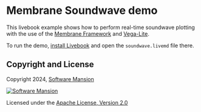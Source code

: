 # Membrane Soundwave demo

This livebook example shows how to perform real-time soundwave plotting with the use of the [Membrane Framework](https://github.com/membraneframework) and [Vega-Lite](https://vega.github.io/vega-lite/).

To run the demo, [install Livebook](https://github.com/livebook-dev/livebook#escript) and open the `soundwave.livemd` file there.

## Copyright and License

Copyright 2024, [Software Mansion](https://swmansion.com/?utm_source=git&utm_medium=readme&utm_campaign=membrane)

[![Software Mansion](https://docs.membrane.stream/static/logo/swm_logo_readme.png)](https://swmansion.com/?utm_source=git&utm_medium=readme&utm_campaign=membrane)

Licensed under the [Apache License, Version 2.0](LICENSE)
